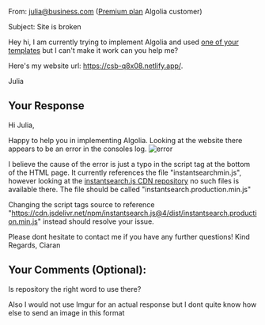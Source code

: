 From: julia@business.com ([Premium plan](https://www.algolia.com/pricing/) Algolia customer)

Subject: Site is broken

Hey hi, I am currently trying to implement Algolia and used [one of your templates](https://codesandbox.io/s/github/algolia/create-instantsearch-app/tree/templates/instantsearch.js) but I can't make it work can you help me?

Here's my website url: https://csb-q8x08.netlify.app/.

Julia

## Your Response
Hi Julia,

Happy to help you in implementing Algolia. Looking at the website there appears to be an error in the consoles log. 
![error](https://i.imgur.com/8cM9BGF.png)

I believe the cause of the error is just a typo in the script tag at the bottom of the HTML page. It currently references the file "instantsearchmin.js", however looking at the [instantsearch.js CDN repository](https://cdn.jsdelivr.net/npm/instantsearch.js@4.33.2/dist/) no such files is available there. The file should be called "instantsearch.production.min.js"

Changing the script tags source to reference "https://cdn.jsdelivr.net/npm/instantsearch.js@4/dist/instantsearch.production.min.js" instead should resolve your issue.

Please dont hesitate to contact me if you have any further questions!
Kind Regards,
Ciaran


## Your Comments (Optional): 
Is repository the right word to use there?

Also I would not use Imgur for an actual response but I dont quite know how else to send an image in this format